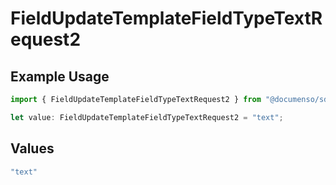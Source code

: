 # FieldUpdateTemplateFieldTypeTextRequest2

## Example Usage

```typescript
import { FieldUpdateTemplateFieldTypeTextRequest2 } from "@documenso/sdk-typescript/models/operations";

let value: FieldUpdateTemplateFieldTypeTextRequest2 = "text";
```

## Values

```typescript
"text"
```